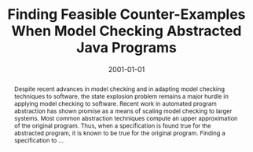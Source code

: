 ---
title: "Finding Feasible Counter-Examples When Model Checking Abstracted Java Programs"
abstract: "Despite recent advances in model checking and in adapting model checking techniques to software, the state explosion problem remains a major hurdle in applying model checking to software. Recent work in automated program abstraction has shown promise as a means of scaling model checking to larger systems. Most common abstraction techniques compute an upper approximation of the original program. Thus, when a specification is found true for the abstracted program, it is known to be true for the original program. Finding a specification to …"
date: 2001-01-01
venue: "Tools and Algorithms for the Construction and Analysis of Systems, 7th International Conference, TACAS 2001 Held as Part of the Joint European Conferences on Theory and Practice of Software, ETAPS 2001 Genova, Italy, April 2-6, 2001, Proceedings"
paperurl: https://link.springer.com/chapter/10.1007/3-540-45319-9_20
authors: "Corina S. Pasareanu, Matthew B. Dwyer and Willem Visser"
awards: ""
---